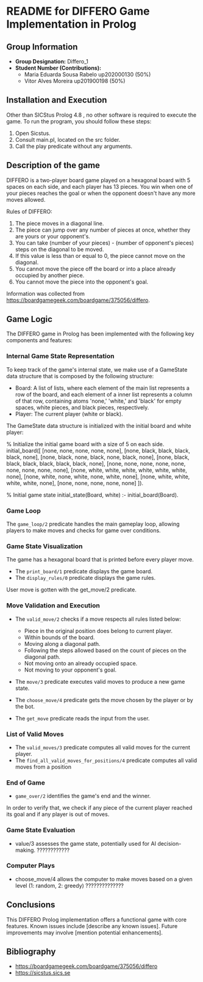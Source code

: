 # README for DIFFERO Game Implementation in Prolog

## Group Information
- **Group Designation:** Differo_1
- **Student Number (Contributions):**
  - Maria Eduarda Sousa Rabelo up202000130 (50%)
  - Vitor Alves Moreira up201900198 (50%)

## Installation and Execution
Other than SICStus Prolog 4.8 , no other software is required to execute the game. To run the program, you should follow these steps:

1. Open Sicstus.
2. Consult main.pl, located on the src folder.
3. Call the play predicate without any arguments.

## Description of the game
DIFFERO is a two-player board game played on a hexagonal board with 5 spaces on each side, and each player has 13 pieces. You win when one of your pieces reaches the goal or when the opponent doesn't have any more moves allowed.

Rules of DIFFERO:
1. The piece moves in a diagonal line.
2. The piece can jump over any number of pieces at once, whether they are yours or your opponent's.
3. You can take (number of your pieces) - (number of opponent's pieces) steps on the diagonal to be moved.
4. If this value is less than or equal to 0, the piece cannot move on the diagonal.
5. You cannot move the piece off the board or into a place already occupied by another piece.
6. You cannot move the piece into the opponent's goal.

Information was collected from https://boardgamegeek.com/boardgame/375056/differo.



## Game Logic
The DIFFERO game in Prolog has been implemented with the following key components and features:

### Internal Game State Representation
To keep track of the game's internal state, we make use of a GameState data structure that is composed by the following structure:
- Board: A list of lists, where each element of the main list represents a row of the board, and each element of a inner list represents a column of that row, containing atoms 'none,' 'white,' and 'black' for empty spaces, white pieces, and black pieces, respectively.
- Player: The current player (white or black).



The GameState data structure is initialized with the initial board and white player:

% Initialize the initial game board with a size of 5 on each side.
initial_board([
    [none, none, none, none, none],
    [none, black, black, black, black, none],
    [none, black, none, black, none, black, none],
    [none, black, black, black, black, black, black, none],
    [none, none, none, none, none, none, none, none, none],
    [none, white, white, white, white, white, white, none],
    [none,  white, none, white, none, white, none],
    [none, white, white, white, white, none],
    [none, none, none, none, none]
]).

% Initial game state
initial_state(Board, white) :- initial_board(Board).

### Game Loop
The `game_loop/2` predicate handles the main gameplay loop, allowing players to make moves and checks for game over conditions.

### Game State Visualization
The game has a hexagonal board that is printed before every player move. 

- The `print_board/1` predicate displays the game board.
- The `display_rules/0` predicate displays the game rules.

User move is gotten with the get_move/2 predicate.

### Move Validation and Execution
- The `valid_move/2` checks if a move respects all rules listed below:
    - Piece in the original position does belong to current player.
    - Within bounds of the board.
    - Moving along a diagonal path.
    - Following the steps allowed based on the count of pieces on the diagonal path.
    - Not moving onto an already occupied space.
    - Not moving to your opponent's goal.

- The `move/3` predicate executes valid moves to produce a new game state.
- The `choose_move/4` predicate gets the move chosen by the player or by the bot.
- The `get_move` predicate reads the input from the user.


### List of Valid Moves
- The `valid_moves/3` predicate computes all valid moves for the current player.
- The `find_all_valid_moves_for_positions/4` predicate computes all valid moves from a position

### End of Game
- `game_over/2` identifies the game's end and the winner.

In order to verify that, we check if any piece of the current player reached its goal and if any player is out of moves.

### Game State Evaluation
- value/3 assesses the game state, potentially used for AI decision-making.
????????????

### Computer Plays
- choose_move/4 allows the computer to make moves based on a given level (1: random, 2: greedy)
 ??????????????

## Conclusions
This DIFFERO Prolog implementation offers a functional game with core features. Known issues include [describe any known issues]. Future improvements may involve [mention potential enhancements].

## Bibliography
- https://boardgamegeek.com/boardgame/375056/differo
- https://sicstus.sics.se

